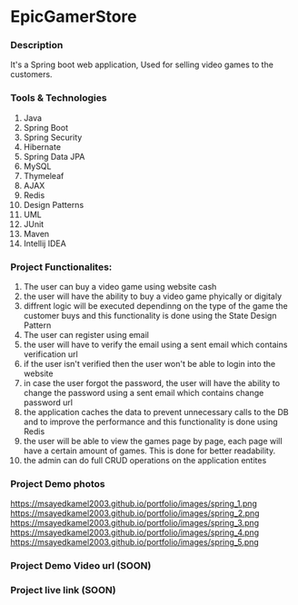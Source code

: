 # EpicGamerStore

### Description
It's a Spring boot web application, Used for selling video games to the customers.

### Tools & Technologies
1. Java
2. Spring Boot
3. Spring Security
4. Hibernate
5. Spring Data JPA
6. MySQL
7. Thymeleaf
8. AJAX
9. Redis
10. Design Patterns
11. UML
12. JUnit
13. Maven
14. Intellij IDEA

### Project Functionalites:

1. The user can buy a video game using website cash
2. the user will have the ability to buy a video game phyically or digitaly
3. diffrent logic will be executed dependinng on the type of the game the customer buys and this functionality is done using the State Design Pattern
4. The user can register using email
5. the user will have to verify the email using a sent email which contains verification url
6. if the user isn't verified then the user won't be able to login into the website
7. in case the user forgot the password, the user will have the ability to change the password using a sent email which contains change password url
8. the application caches the data to prevent unnecessary calls to the DB and to improve the performance and this functionality is done using Redis
9. the user will be able to view the games page by page, each page will have a certain amount of games. This is done for better readability.
10. the admin can do full CRUD operations on the application entites

### Project Demo photos
https://msayedkamel2003.github.io/portfolio/images/spring_1.png
https://msayedkamel2003.github.io/portfolio/images/spring_2.png
https://msayedkamel2003.github.io/portfolio/images/spring_3.png
https://msayedkamel2003.github.io/portfolio/images/spring_4.png
https://msayedkamel2003.github.io/portfolio/images/spring_5.png

### Project Demo Video url (SOON)

### Project live link (SOON)
